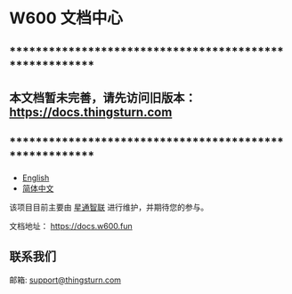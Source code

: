 # W600 文档中心 

## *******************************************************

## 本文档暂未完善，请先访问旧版本：https://docs.thingsturn.com

## *******************************************************

* [English](en/SUMMARY.md)
* [简体中文](zh/SUMMARY.md)


该项目目前主要由 [星通智联](https://www.thingsturn.com) 进行维护，并期待您的参与。

文档地址： https://docs.w600.fun

## 联系我们

邮箱: support@thingsturn.com